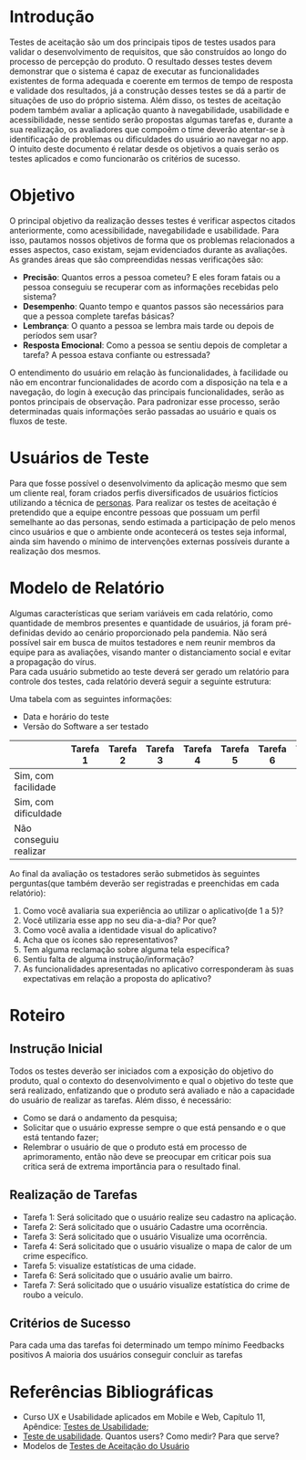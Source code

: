 # Introdução
Testes de aceitação são um dos principais tipos de testes usados para validar o desenvolvimento de requisitos, que são construídos ao longo do processo de percepção do produto. O resultado desses testes devem demonstrar que o sistema é capaz de executar as funcionalidades existentes de forma adequada e coerente em termos de tempo de resposta e validade dos resultados, já a construção desses testes se dá a partir de situações de uso do próprio sistema. Além disso, os testes de aceitação podem  também avaliar a aplicação quanto à navegabilidade, usabilidade e acessibilidade, nesse sentido serão propostas algumas tarefas e, durante a sua realização, os avaliadores que compoẽm o time deverão atentar-se à identificação de problemas ou dificuldades do usuário ao navegar no app. O intuito deste documento é relatar desde os objetivos a quais serão os testes aplicados e como funcionarão os critérios de sucesso.        

# Objetivo
O principal objetivo da realização desses testes é verificar aspectos citados anteriormente, como acessibilidade, navegabilidade e usabilidade. Para isso, pautamos nossos objetivos de forma que os problemas relacionados a esses aspectos, caso existam, sejam evidenciados durante as avaliações. As grandes áreas que são compreendidas nessas verificações são:          
* **Precisão**: Quantos erros a pessoa cometeu? E eles foram fatais ou a pessoa conseguiu se recuperar com as informações recebidas pelo sistema?              
* **Desempenho**: Quanto tempo e quantos passos são necessários para que a pessoa complete tarefas básicas?       
* **Lembrança**: O quanto a pessoa se lembra mais tarde ou depois de períodos sem usar?           
* **Resposta Emocional**: Como a pessoa se sentiu depois de completar a tarefa? A pessoa estava confiante ou estressada?        

O entendimento do usuário em relação às funcionalidades, à facilidade ou não em encontrar funcionalidades de acordo com a disposição na tela e a navegação, do login à execução das principais funcionalidades, serão as pontos principais de observação. Para padronizar esse processo, serão determinadas quais informações serão passadas ao usuário e quais os fluxos de teste.         

# Usuários de Teste
Para que fosse possível o desenvolvimento da aplicação mesmo que sem um cliente real, foram criados perfis diversificados de usuários fictícios utilizando a técnica de [personas](https://github.com/fga-eps-mds/2020.1-stay-safe-docs/blob/master/docs/produto/product-definition.md). Para realizar os testes de aceitação é pretendido que a equipe encontre pessoas que possuam um perfil semelhante ao das personas, sendo estimada a participação de pelo menos cinco usuários e que o ambiente onde acontecerá os testes seja informal, ainda sim havendo o mínimo de intervenções externas possíveis durante a realização dos mesmos.

# Modelo de Relatório
Algumas características que seriam variáveis em cada relatório, como quantidade de membros presentes e quantidade de usuários, já foram pré-definidas devido ao cenário proporcionado pela pandemia. Não será possível sair em busca de muitos testadores e nem reunir membros da equipe para as avaliações, visando manter o distanciamento social e evitar a propagação do vírus.       
Para cada usuário submetido ao teste deverá ser gerado um relatório para controle dos testes, cada relatório deverá seguir a seguinte estrutura:         
            
Uma tabela com as seguintes informações:            
* Data e horário do teste       
* Versão do Software a ser testado          


|                        | Tarefa 1 | Tarefa 2 | Tarefa 3 | Tarefa 4 | Tarefa 5 | Tarefa 6 | Tarefa 7 |
|------------------------|----------|----------|----------|----------|----------|----------|----------|
| Sim, com facilidade    |          |          |          |          |          |          |          |
| Sim, com dificuldade   |          |          |          |          |          |          |          |
| Não conseguiu realizar |          |          |          |          |          |          |          |

Ao final da avaliação os testadores serão submetidos às seguintes perguntas(que também deverão ser registradas e preenchidas em cada relatório):      
1. Como você avaliaria sua experiência ao utilizar o aplicativo(de 1 a 5)?       
2. Você utilizaria esse app no seu dia-a-dia? Por que?         
3. Como você avalia a identidade visual do aplicativo?        
4. Acha que os ícones são representativos?        
5. Tem alguma reclamação sobre alguma tela específica?     
6. Sentiu falta de alguma instrução/informação?
7. As funcionalidades apresentadas no aplicativo corresponderam às suas expectativas em relação a proposta do aplicativo?      

# Roteiro 
## Instrução Inicial
Todos os testes deverão ser iniciados com a exposição do objetivo do produto, qual o contexto do desenvolvimento e qual o objetivo do teste que será realizado, enfatizando que o produto será avaliado e não a capacidade do usuário de realizar as tarefas. Além disso, é necessário:        
* Como se dará o andamento da pesquisa;       
* Solicitar que o usuário expresse sempre o que está pensando e o que está tentando fazer;      
* Relembrar o usuário de que o produto está em processo de aprimoramento, então não deve se preocupar em criticar pois sua critica será de extrema importância para o resultado final.       

## Realização de Tarefas
* Tarefa 1: Será solicitado que o usuário realize seu cadastro na aplicação.      
* Tarefa 2: Será solicitado que o usuário Cadastre uma ocorrência.      
* Tarefa 3: Será solicitado que o usuário Visualize uma ocorrência.     
* Tarefa 4: Será solicitado que o usuário visualize o mapa de calor de um crime específico.
* Tarefa 5: visualize estatísticas de uma cidade.
* Tarefa 6: Será solicitado que o usuário avalie um bairro.         
* Tarefa 7: Será solicitado que o usuário visualize estatística do crime de roubo a veículo.

## Critérios de Sucesso       
Para cada uma das tarefas foi determinado um tempo mínimo 
Feedbacks positivos
A maioria dos usuários conseguir concluir as tarefas


# Referências Bibliográficas     
* Curso UX e Usabilidade aplicados em Mobile e Web, Capítulo 11, Apêndice: [Testes de Usabilidade](https://www.caelum.com.br/apostila-ux-usabilidade-mobile-web/usabilidade/#preparao-prvia);              
* [Teste de usabilidade](https://www.uiux.pt/2019/09/26/testes-de-usabilidade/). Quantos users? Como medir? Para que serve?      
* Modelos de [Testes de Aceitação do Usuário](https://cjjcastro.gitlab.io/2019-1-hubcare-docs/project-quality-management/acceptance-test-model/)      
